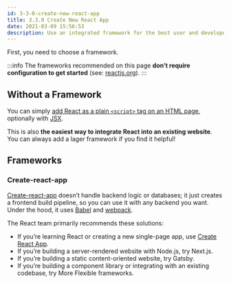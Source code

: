 ```yaml
---
id: 3-3-0-create-new-react-app
title: 3.3.0 Create New React App
date: 2021-03-09 15:56:53
description: Use an integrated framework for the best user and developer experience
---
```


First, you need to choose a framework.

:::info
The frameworks recommended on this page **don’t require configuration to get started** (see: <a href='https://reactjs.org/docs/create-a-new-react-app.html#create-react-app' class='external'>reactjs.org</a>).
:::

## Without a Framework

You can simply <a href='https://reactjs.org/docs/add-react-to-a-website.html' class='external'>add React as a plain `<script>` tag on an HTML page</a>, optionally with [JSX](3-6-0-jsx).

This is also **the easiest way to integrate React into an existing website**. You can always add a lager framework if you find it helpful!

## Frameworks

### Create-react-app

[Create-react-app](3-3-2-0-using-create-react-app) doesn’t handle backend logic or databases; it just creates a frontend build pipeline, so you can use it with any backend you want. Under the hood, it uses <a href='https://babeljs.io/' class='external'>Babel</a> and <a href='https://webpack.js.org/' class='external'>webpack</a>.

The React team primarily recommends these solutions:

- If you’re learning React or creating a new single-page app, use [Create React App](https://reactjs.org/docs/create-a-new-react-app.html#create-react-app).
- If you’re building a server-rendered website with Node.js, try Next.js.
- If you’re building a static content-oriented website, try Gatsby.
- If you’re building a component library or integrating with an existing codebase, try More Flexible frameworks.
